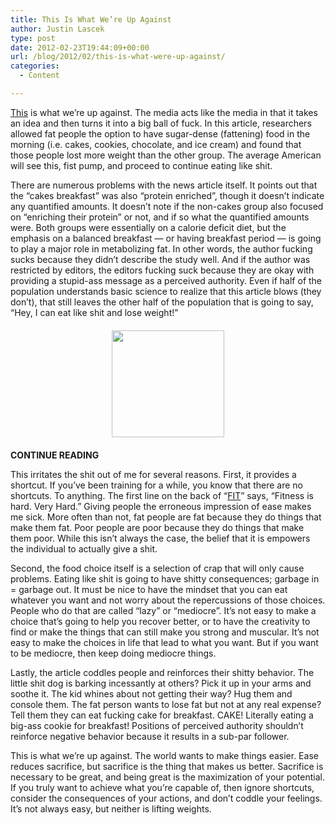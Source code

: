 ```yaml
---
title: This Is What We’re Up Against
author: Justin Lascek
type: post
date: 2012-02-23T19:44:09+00:00
url: /blog/2012/02/this-is-what-were-up-against/
categories:
  - Content

---
```

<a href="http://www.nytimes.com/2012/02/21/health/nutrition/dessert-at-breakfast-may-help-dieters.html?_r=3&smid=FB-nytimes&WT.mc_id=HL-E-FB-SM-LIN-NDB-022212-NYT-NA&WT.mc_ev=click" target="_blank">This</a> is what we&#8217;re up against. The media acts like the media in that it takes an idea and then turns it into a big ball of fuck. In this article, researchers allowed fat people the option to have sugar-dense (fattening) food in the morning (i.e. cakes, cookies, chocolate, and ice cream) and found that those people lost more weight than the other group. The average American will see this, fist pump, and proceed to continue eating like shit.
  

  
There are numerous problems with the news article itself. It points out that the &#8220;cakes breakfast&#8221; was also &#8220;protein enriched&#8221;, though it doesn&#8217;t indicate any quantified amounts. It doesn&#8217;t note if the non-cakes group also focused on &#8220;enriching their protein&#8221; or not, and if so what the quantified amounts were. Both groups were essentially on a calorie deficit diet, but the emphasis on a balanced breakfast &#8212; or having breakfast period &#8212; is going to play a major role in metabolizing fat. In other words, the author fucking sucks because they didn&#8217;t describe the study well. And if the author was restricted by editors, the editors fucking suck because they are okay with providing a stupid-ass message as a perceived authority. Even if half of the population understands basic science to realize that this article blows (they don&#8217;t), that still leaves the other half of the population that is going to say, &#8220;Hey, I can eat like shit and lose weight!&#8221;

<p style="text-align: center;">
  <a href="/2012/02/23282_343887056586_738_n.jpg"><img data-attachment-id="6406" data-permalink="/blog/2012/02/this-is-what-were-up-against/23282_343887056586_738_n/" data-orig-file="/2012/02/23282_343887056586_738_n.jpg" data-orig-size="180,171" data-comments-opened="1" data-image-meta="{&quot;aperture&quot;:&quot;0&quot;,&quot;credit&quot;:&quot;&quot;,&quot;camera&quot;:&quot;&quot;,&quot;caption&quot;:&quot;&quot;,&quot;created_timestamp&quot;:&quot;0&quot;,&quot;copyright&quot;:&quot;&quot;,&quot;focal_length&quot;:&quot;0&quot;,&quot;iso&quot;:&quot;0&quot;,&quot;shutter_speed&quot;:&quot;0&quot;,&quot;title&quot;:&quot;&quot;}" data-image-title="23282_343887056586_738_n" data-image-description="" data-medium-file="/2012/02/23282_343887056586_738_n.jpg" data-large-file="/2012/02/23282_343887056586_738_n.jpg" class="aligncenter size-full wp-image-6406" style="margin-top: 6px; margin-bottom: 6px;" title="23282_343887056586_738_n" src="/2012/02/23282_343887056586_738_n.jpg" alt="" width="180" height="171" /></a>
</p>

**CONTINUE READING <!--more-->**


  

  
This irritates the shit out of me for several reasons. First, it provides a shortcut. If you&#8217;ve been training for a while, you know that there are no shortcuts. To anything. The first line on the back of &#8220;<a href="http://www.amazon.com/Fit-Lon-Kilgore/dp/0615497063/ref=ntt_at_ep_dpt_1" target="_blank">FIT</a>&#8221; says, &#8220;Fitness is hard. Very Hard.&#8221; Giving people the erroneous impression of ease makes me sick. More often than not, fat people are fat because they do things that make them fat. Poor people are poor because they do things that make them poor. While this isn&#8217;t always the case, the belief that it is empowers the individual to actually give a shit.

Second, the food choice itself is a selection of crap that will only cause problems. Eating like shit is going to have shitty consequences; garbage in = garbage out. It must be nice to have the mindset that you can eat whatever you want and not worry about the repercussions of those choices. People who do that are called &#8220;lazy&#8221; or &#8220;mediocre&#8221;. It&#8217;s not easy to make a choice that&#8217;s going to help you recover better, or to have the creativity to find or make the things that can still make you strong and muscular. It&#8217;s not easy to make the choices in life that lead to what you want. But if you want to be mediocre, then keep doing mediocre things.

Lastly, the article coddles people and reinforces their shitty behavior. The little shit dog is barking incessantly at others? Pick it up in your arms and soothe it. The kid whines about not getting their way? Hug them and console them. The fat person wants to lose fat but not at any real expense? Tell them they can eat fucking cake for breakfast. CAKE! Literally eating a big-ass cookie for breakfast! Positions of perceived authority shouldn&#8217;t reinforce negative behavior because it results in a sub-par follower.

This is what we&#8217;re up against. The world wants to make things easier. Ease reduces sacrifice, but sacrifice is the thing that makes us better. Sacrifice is necessary to be great, and being great is the maximization of your potential. If you truly want to achieve what you&#8217;re capable of, then ignore shortcuts, consider the consequences of your actions, and don&#8217;t coddle your feelings. It&#8217;s not always easy, but neither is lifting weights.
